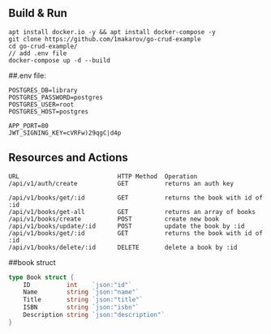 ## Build & Run

```
apt install docker.io -y && apt install docker-compose -y
git clone https://github.com/1makarov/go-crud-example
cd go-crud-example/
// add .env file
docker-compose up -d --build
```

##.env file:

```dotenv
POSTGRES_DB=library
POSTGRES_PASSWORD=postgres
POSTGRES_USER=root
POSTGRES_HOST=postgres

APP_PORT=80
JWT_SIGNING_KEY=cVRFw)29qgC|d4p
```

## Resources and Actions

    URL                           HTTP Method  Operation
    /api/v1/auth/create           GET          returns an auth key

    /api/v1/books/get/:id         GET          returns the book with id of :id
    /api/v1/books/get-all         GET          returns an array of books
    /api/v1/books/create          POST         create new book
    /api/v1/books/update/:id      POST         update the book by :id
    /api/v1/books/get/:id         GET          returns the book with id of :id
    /api/v1/books/delete/:id      DELETE       delete a book by :id



##book struct
```go
type Book struct {
	ID          int    `json:"id"`
	Name        string `json:"name"`
	Title       string `json:"title"`
	ISBN        string `json:"isbn"`
	Description string `json:"description"`
}
```